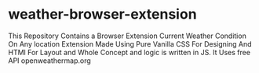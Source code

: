 # weather-browser-extension
This Repository Contains a Browser Extension Current Weather Condition On Any location Extension Made Using  Pure Vanilla CSS For Designing And HTMl For Layout and Whole Concept and logic is written in JS. It Uses free API openweathermap.org

